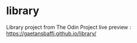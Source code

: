 # library

Library project from The Odin Project
live preview : https://gaetansbaffi.github.io/library/
